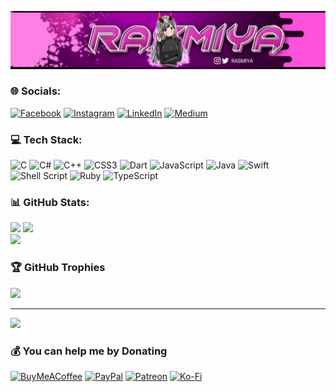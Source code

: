 <p align="center"><img src="https://github.com/RASHMIYA-SHOHA/RASHMIYA-SHOHA/blob/master/Image/IMG_20231006_234555_432.jpg">


### 🌐 Socials:
[![Facebook](https://img.shields.io/badge/Facebook-%231877F2.svg?logo=Facebook&logoColor=white)](https://facebook.com/N/h) [![Instagram](https://img.shields.io/badge/Instagram-%23E4405F.svg?logo=Instagram&logoColor=white)](https://instagram.com/N/n) [![LinkedIn](https://img.shields.io/badge/LinkedIn-%230077B5.svg?logo=linkedin&logoColor=white)](https://linkedin.com/in/N/n) [![Medium](https://img.shields.io/badge/Medium-12100E?logo=medium&logoColor=white)](https://medium.com/@N/n) 

### 💻 Tech Stack:
![C](https://img.shields.io/badge/c-%2300599C.svg?style=for-the-badge&logo=c&logoColor=white) ![C#](https://img.shields.io/badge/c%23-%23239120.svg?style=for-the-badge&logo=c-sharp&logoColor=white) ![C++](https://img.shields.io/badge/c++-%2300599C.svg?style=for-the-badge&logo=c%2B%2B&logoColor=white) ![CSS3](https://img.shields.io/badge/css3-%231572B6.svg?style=for-the-badge&logo=css3&logoColor=white) ![Dart](https://img.shields.io/badge/dart-%230175C2.svg?style=for-the-badge&logo=dart&logoColor=white) ![JavaScript](https://img.shields.io/badge/javascript-%23323330.svg?style=for-the-badge&logo=javascript&logoColor=%23F7DF1E) ![Java](https://img.shields.io/badge/java-%23ED8B00.svg?style=for-the-badge&logo=java&logoColor=white) ![Swift](https://img.shields.io/badge/swift-F54A2A?style=for-the-badge&logo=swift&logoColor=white) ![Shell Script](https://img.shields.io/badge/shell_script-%23121011.svg?style=for-the-badge&logo=gnu-bash&logoColor=white) ![Ruby](https://img.shields.io/badge/ruby-%23CC342D.svg?style=for-the-badge&logo=ruby&logoColor=white) ![TypeScript](https://img.shields.io/badge/typescript-%23007ACC.svg?style=for-the-badge&logo=typescript&logoColor=white)
### 📊 GitHub Stats:
![](https://github-readme-stats.vercel.app/api/top-langs/?username=Rashmiya-Shoha&theme=dark&hide_border=false&include_all_commits=true&count_private=true&layout=compact)
![](https://github-readme-stats.vercel.app/api?username=Rashmiya-Shoha&theme=dark&hide_border=false&include_all_commits=true&count_private=true)<br/>
![](https://github-readme-streak-stats.herokuapp.com/?user=Rashmiya-Shoha&theme=dark&hide_border=false)<br/>

### 🏆 GitHub Trophies
![](https://github-profile-trophy.vercel.app/?username=Rashmiya-Shoha&theme=radical&no-frame=false&no-bg=false&margin-w=4)

---
[![](https://visitcount.itsvg.in/api?id=Rashmiya-Shoha&icon=0&color=0)](https://visitcount.itsvg.in)

  ### 💰 You can help me by Donating
  [![BuyMeACoffee](https://img.shields.io/badge/Buy%20Me%20a%20Coffee-ffdd00?style=for-the-badge&logo=buy-me-a-coffee&logoColor=black)](https://buymeacoffee.com/N/h) [![PayPal](https://img.shields.io/badge/PayPal-00457C?style=for-the-badge&logo=paypal&logoColor=white)](https://paypal.me/N/n) [![Patreon](https://img.shields.io/badge/Patreon-F96854?style=for-the-badge&logo=patreon&logoColor=white)](https://patreon.com/N/h) [![Ko-Fi](https://img.shields.io/badge/Ko--fi-F16061?style=for-the-badge&logo=ko-fi&logoColor=white)](https://ko-fi.com/N/h) 

  
<!-- Proudly created with GPRM ( https://gprm.itsvg.in ) -->
